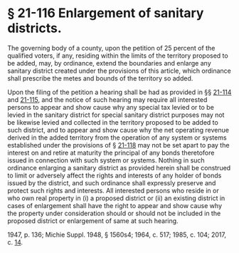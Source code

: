 # § 21-116 Enlargement of sanitary districts.

<p>The governing body of a county, upon the petition of 25 percent of the qualified voters, if any, residing within the limits of the territory proposed to be added, may, by ordinance, extend the boundaries and enlarge any sanitary district created under the provisions of this article, which ordinance shall prescribe the metes and bounds of the territory so added.</p><p>Upon the filing of the petition a hearing shall be had as provided in §§ <a href='http://law.lis.virginia.gov/vacode/21-114/'>21-114</a> and <a href='http://law.lis.virginia.gov/vacode/21-115/'>21-115</a>, and the notice of such hearing may require all interested persons to appear and show cause why any special tax levied or to be levied in the sanitary district for special sanitary district purposes may not be likewise levied and collected in the territory proposed to be added to such district, and to appear and show cause why the net operating revenue derived in the added territory from the operation of any system or systems established under the provisions of § <a href='http://law.lis.virginia.gov/vacode/21-118/'>21-118</a> may not be set apart to pay the interest on and retire at maturity the principal of any bonds theretofore issued in connection with such system or systems. Nothing in such ordinance enlarging a sanitary district as provided herein shall be construed to limit or adversely affect the rights and interests of any holder of bonds issued by the district, and such ordinance shall expressly preserve and protect such rights and interests. All interested persons who reside in or who own real property in (i) a proposed district or (ii) an existing district in cases of enlargement shall have the right to appear and show cause why the property under consideration should or should not be included in the proposed district or enlargement of same at such hearing.</p><p>1947, p. 136; Michie Suppl. 1948, § 1560s4; 1964, c. 517; 1985, c. 104; 2017, c. <a href='http://lis.virginia.gov/cgi-bin/legp604.exe?171+ful+CHAP0014'>14</a>.</p>